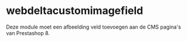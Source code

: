 # webdeltacustomimagefield
Deze module moet een afbeelding veld toevoegen aan de CMS pagina's van Prestashop 8.
